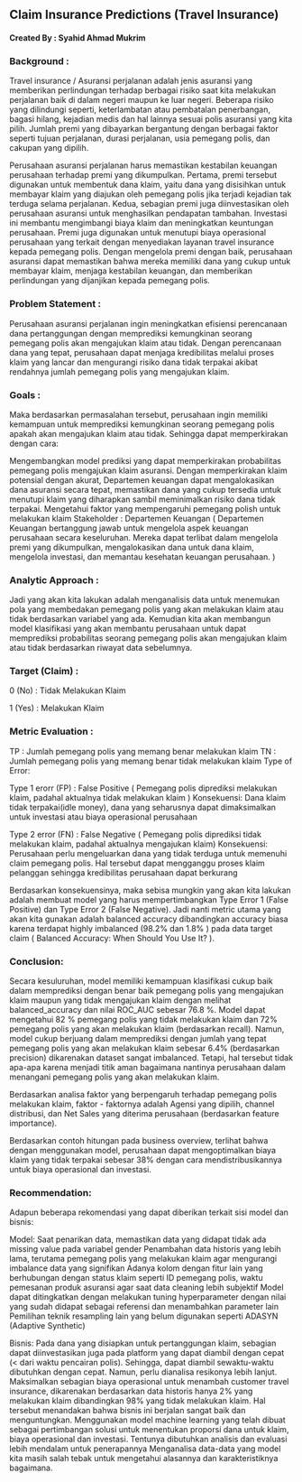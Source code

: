 ## Claim Insurance Predictions (Travel Insurance)
#### Created By : Syahid Ahmad Mukrim

### Background :
Travel insurance / Asuransi perjalanan adalah jenis asuransi yang memberikan perlindungan terhadap berbagai risiko saat kita melakukan perjalanan baik di dalam negeri maupun ke luar negeri. Beberapa risiko yang dilindungi seperti, keterlambatan atau pembatalan penerbangan, bagasi hilang, kejadian medis dan hal lainnya sesuai polis asuransi yang kita pilih. Jumlah premi yang dibayarkan bergantung dengan berbagai faktor seperti tujuan perjalanan, durasi perjalanan, usia pemegang polis, dan cakupan yang dipilih.

Perusahaan asuransi perjalanan harus memastikan kestabilan keuangan perusahaan terhadap premi yang dikumpulkan. Pertama, premi tersebut digunakan untuk membentuk dana klaim, yaitu dana yang disisihkan untuk membayar klaim yang diajukan oleh pemegang polis jika terjadi kejadian tak terduga selama perjalanan. Kedua, sebagian premi juga diinvestasikan oleh perusahaan asuransi untuk menghasilkan pendapatan tambahan. Investasi ini membantu mengimbangi biaya klaim dan meningkatkan keuntungan perusahaan. Premi juga digunakan untuk menutupi biaya operasional perusahaan yang terkait dengan menyediakan layanan travel insurance kepada pemegang polis. Dengan mengelola premi dengan baik, perusahaan asuransi dapat memastikan bahwa mereka memiliki dana yang cukup untuk membayar klaim, menjaga kestabilan keuangan, dan memberikan perlindungan yang dijanjikan kepada pemegang polis.

### Problem Statement :

Perusahaan asuransi perjalanan ingin meningkatkan efisiensi perencanaan dana pertanggungan dengan memprediksi kemungkinan seorang pemegang polis akan mengajukan klaim atau tidak. Dengan perencanaan dana yang tepat, perusahaan dapat menjaga kredibilitas melalui proses klaim yang lancar dan mengurangi risiko dana tidak terpakai akibat rendahnya jumlah pemegang polis yang mengajukan klaim.

### Goals :

Maka berdasarkan permasalahan tersebut, perusahaan ingin memiliki kemampuan untuk memprediksi kemungkinan seorang pemegang polis apakah akan mengajukan klaim atau tidak. Sehingga dapat memperkirakan dengan cara:

Mengembangkan model prediksi yang dapat memperkirakan probabilitas pemegang polis mengajukan klaim asuransi. Dengan memperkirakan klaim potensial dengan akurat, Departemen keuangan dapat mengalokasikan dana asuransi secara tepat, memastikan dana yang cukup tersedia untuk menutupi klaim yang diharapkan sambil meminimalkan risiko dana tidak terpakai.
Mengetahui faktor yang mempengaruhi pemegang polish untuk melakukan klaim
Stakeholder : Departemen Keuangan ( Departemen Keuangan bertanggung jawab untuk mengelola aspek keuangan perusahaan secara keseluruhan. Mereka dapat terlibat dalam mengelola premi yang dikumpulkan, mengalokasikan dana untuk dana klaim, mengelola investasi, dan memantau kesehatan keuangan perusahaan. )

### Analytic Approach :

Jadi yang akan kita lakukan adalah menganalisis data untuk menemukan pola yang membedakan pemegang polis yang akan melakukan klaim atau tidak berdasarkan variabel yang ada. Kemudian kita akan membangun model klasifikasi yang akan membantu perusahaan untuk dapat memprediksi probabilitas seorang pemegang polis akan mengajukan klaim atau tidak berdasarkan riwayat data sebelumnya.

### Target (Claim) :

0 (No) : Tidak Melakukan Klaim

1 (Yes) : Melakukan Klaim

### Metric Evaluation :

TP : Jumlah pemegang polis yang memang benar melakukan klaim
TN : Jumlah pemegang polis yang memang benar tidak melakukan klaim
Type of Error:

Type 1 erorr (FP) : False Positive ( Pemegang polis diprediksi melakukan klaim, padahal aktualnya tidak melakukan klaim )
Konsekuensi: Dana klaim tidak terpakai(idle money), dana yang seharusnya dapat dimaksimalkan untuk investasi atau biaya operasional perusahaan

Type 2 error (FN) : False Negative ( Pemegang polis diprediksi tidak melakukan klaim, padahal aktualnya mengajukan klaim)
Konsekuensi: Perusahaan perlu mengeluarkan dana yang tidak terduga untuk memenuhi claim pemegang polis. Hal tersebut dapat mengganggu proses klaim pelanggan sehingga kredibilitas perusahaan dapat berkurang

Berdasarkan konsekuensinya, maka sebisa mungkin yang akan kita lakukan adalah membuat model yang harus mempertimbangkan Type Error 1 (False Positive) dan Type Error 2 (False Negative). Jadi nanti metric utama yang akan kita gunakan adalah balanced accuracy dibandingkan accuracy biasa karena terdapat highly imbalanced (98.2% dan 1.8% ) pada data target claim ( Balanced Accuracy: When Should You Use It? ).

### Conclusion: 

Secara kesuluruhan, model memiliki kemampuan klasifikasi cukup baik dalam memprediksi dengan benar baik pemegang polis yang mengajukan klaim maupun yang tidak mengajukan klaim dengan melihat balanced_accuracy dan nilai ROC_AUC sebesar 76.8 %. Model dapat mengetahui 82 % pemegang polis yang tidak melakukan klaim dan 72% pemegang polis yang akan melakukan klaim (berdasarkan recall). Namun, model cukup berjuang dalam memprediksi dengan jumlah yang tepat pemegang polis yang akan melakukan klaim sebesar 6.4% (berdasarkan precision) dikarenakan dataset sangat imbalanced. Tetapi, hal tersebut tidak apa-apa karena menjadi titik aman bagaimana nantinya perusahaan dalam menangani pemegang polis yang akan melakukan klaim.

Berdasarkan analisa faktor yang berpengaruh terhadap pemegang polis melakukan klaim, faktor - faktornya adalah Agensi yang dipilih, channel distribusi, dan Net Sales yang diterima perusahaan (berdasarkan feature importance).

Berdasarkan contoh hitungan pada business overview, terlihat bahwa dengan menggunakan model, perusahaan dapat mengoptimalkan biaya klaim yang tidak terpakai sebesar 38% dengan cara mendistribusikannya untuk biaya operasional dan investasi.

### Recommendation:

Adapun beberapa rekomendasi yang dapat diberikan terkait sisi model dan bisnis:

Model:
Saat penarikan data, memastikan data yang didapat tidak ada missing value pada variabel gender
Penambahan data historis yang lebih lama, terutama pemegang polis yang melakukan klaim agar mengurangi imbalance data yang signifikan
Adanya kolom dengan fitur lain yang berhubungan dengan status klaim seperti ID pemegang polis, waktu pemesanan produk asuransi agar saat data cleaning lebih subjektif
Model dapat ditingkatkan dengan melakukan tuning hyperparameter dengan nilai yang sudah didapat sebagai referensi dan menambahkan parameter lain
Pemilihan teknik resampling lain yang belum digunakan seperti ADASYN (Adaptive Synthetic)

Bisnis:
Pada dana yang disiapkan untuk pertanggungan klaim, sebagian dapat diinvestasikan juga pada platform yang dapat diambil dengan cepat (< dari waktu pencairan polis). Sehingga, dapat diambil sewaktu-waktu dibutuhkan dengan cepat. Namun, perlu dianalisa resikonya lebih lanjut.
Maksimalkan sebagian biaya operasional untuk menambah customer travel insurance, dikarenakan berdasarkan data historis hanya 2% yang melakukan klaim dibandingkan 98% yang tidak melakukan klaim. Hal tersebut menandakan bahwa bisnis ini berjalan sangat baik dan menguntungkan.
Menggunakan model machine learning yang telah dibuat sebagai pertimbangan solusi untuk menentukan proporsi dana untuk klaim, biaya operasional dan investasi. Tentunya dibutuhkan analisis dan evaluasi lebih mendalam untuk penerapannya
Menganalisa data-data yang model kita masih salah tebak untuk mengetahui alasannya dan karakteristiknya bagaimana.
